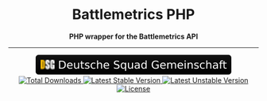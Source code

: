 <div align="center">
    <h1>Battlemetrics PHP</h1>
    <b>PHP wrapper for the Battlemetrics API</b>
    <hr>
    <a href="https://dsg-gaming.de">
        <img alt="Deutsche Squad Gemeinschaft" src="https://raw.githubusercontent.com/Deutsche-Squad-Gemeinschaft/battlemetrics-php/master/dsg-badge.svg">
    </a>
    <a href="https://packagist.org/packages/skyraptor/battlemetrics-php">
        <img alt="Total Downloads" src="https://poser.pugx.org/skyraptor/battlemetrics-php/downloads.png">
    </a>
    <a href="https://packagist.org/packages/skyraptor/battlemetrics-php">
        <img alt="Latest Stable Version" src="https://poser.pugx.org/skyraptor/battlemetrics-php/v/stable">
    </a>
    <a href="https://packagist.org/packages/skyraptor/battlemetrics-php">
        <img alt="Latest Unstable Version" src="https://poser.pugx.org/skyraptor/battlemetrics-php/v/unstable">
    </a>
    <a href="https://packagist.org/packages/skyraptor/battlemetrics-php">
        <img alt="License" src="https://poser.pugx.org/skyraptor/battlemetrics-php/license">
    </a>
</div>
